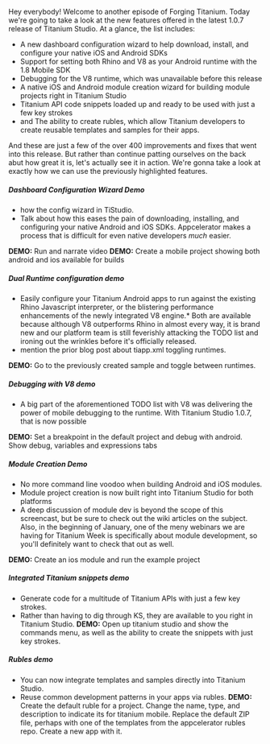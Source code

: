 Hey everybody! Welcome to another episode of Forging Titanium. Today we're going to take a look at the new features offered in the latest 1.0.7 release of Titanium Studio. At a glance, the list includes:* A new dashboard configuration wizard to help download, install, and configure your native iOS and Android SDKs* Support for setting both Rhino and V8 as your Android runtime with the 1.8 Mobile SDK* Debugging for the V8 runtime, which was unavailable before this release* A native iOS and Android module creation wizard for building module projects right in Titanium Studio* Titanium API code snippets loaded up and ready to be used with just a few key strokes* and The ability to create rubles, which allow Titanium developers to create reusable templates and samples for their apps.And these are just a few of the over 400 improvements and fixes that went into this release. But rather than continue patting ourselves on the back abut how great it is, let's actually see it in action. We're gonna take a look at exactly how we can use the previously highlighted features.##### Dashboard Configuration Wizard Demo #####* how the config wizard in TiStudio.* Talk about how this eases the pain of downloading, installing, and configuring your native Android and iOS SDKs. Appcelerator makes a process that is difficult for even native developers _much_ easier.**DEMO:** Run and narrate video**DEMO:** Create a mobile project showing both android and ios available for builds##### Dual Runtime configuration demo #####* Easily configure your Titanium Android apps to run against the existing Rhino Javascript interpreter, or the blistering performance enhancements of the newly integrated V8 engine.* Both are available because although V8 outperforms Rhino in almost every way, it is brand new and our platform team is still feverishly attacking the TODO list and ironing out the wrinkles before it's officially released.* mention the prior blog post about tiapp.xml toggling runtimes.**DEMO:** Go to the previously created sample and toggle between runtimes.##### Debugging with V8 demo #####* A big part of the aforementioned TODO list with V8 was delivering the power of mobile debugging to the runtime. With Titanium Studio 1.0.7, that is now possible**DEMO:** Set a breakpoint in the default project and debug with android. Show debug, variables and expressions tabs ##### Module Creation Demo #####* No more command line voodoo when building Android and iOS modules. * Module project creation is now built right into Titanium Studio for both platforms* A deep discussion of module dev is beyond the scope of this screencast, but be sure to check out the wiki articles on the subject. Also, in the beginning of January, one of the meny webinars we are having for Titanium Week is specifically about module development, so you'll definitely want to check that out as well.**DEMO:** Create an ios module and run the example project##### Integrated Titanium snippets demo #####* Generate code for a multitude of Titanium APIs with just a few key strokes. * Rather than having to dig through KS, they are available to you right in Titanium Studio.**DEMO:** Open up titanium studio and show the commands menu, as well as the ability to create the snippets with just key strokes.##### Rubles demo #####* You can now integrate templates and samples directly into Titanium Studio. * Reuse common development patterns in your apps via rubles.**DEMO:** Create the default ruble for a project. Change the name, type, and description to indicate its for titanium mobile. Replace the default ZIP file, perhaps with one of the templates from the appcelerator rubles repo. Create a new app with it.